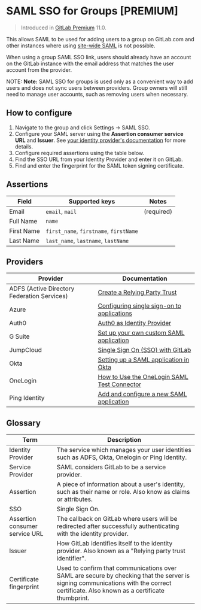 # SAML SSO for Groups **[PREMIUM]**

> Introduced in [GitLab Premium](https://about.gitlab.com/pricing/) 11.0.

This allows SAML to be used for adding users to a group on GitLab.com and other instances where using [site-wide SAML](../../../integration/saml.md) is not possible.

When using a group SAML SSO link, users should already have an account on the GitLab instance with the email address that matches the user account from the provider.

NOTE: **Note:** SAML SSO for groups is used only as a convenient way to add users and does not sync users between providers. Group owners will still need to manage user accounts, such as removing users when necessary.

## How to configure

1. Navigate to the group and click Settings -> SAML SSO.
1. Configure your SAML server using the **Assertion consumer service URL** and **Issuer**. See [your identity provider's documentation](#providers) for more details.
1. Configure required assertions using the table below.
1. Find the SSO URL from your Identity Provider and enter it on GitLab.
1. Find and enter the fingerprint for the SAML token signing certificate.

## Assertions

| Field | Supported keys | Notes |
|-|----------------|-------------|
| Email | `email`, `mail` | (required) |
| Full Name | `name` |  |
| First Name | `first_name`, `firstname`, `firstName` |  |
| Last Name | `last_name`, `lastname`, `lastName` |  |

## Providers

| Provider | Documentation |
|----------|---------------|
| ADFS (Active Directory Federation Services) | [Create a Relying Party Trust](https://docs.microsoft.com/en-us/windows-server/identity/ad-fs/operations/create-a-relying-party-trust) |
| Azure | [Configuring single sign-on to applications](https://docs.microsoft.com/en-us/azure/active-directory/active-directory-saas-custom-apps) |
| Auth0 | [Auth0 as Identity Provider](https://auth0.com/docs/protocols/saml/saml-idp-generic) |
| G Suite | [Set up your own custom SAML application](https://support.google.com/a/answer/6087519?hl=en) |
| JumpCloud | [Single Sign On (SSO) with GitLab](https://support.jumpcloud.com/customer/en/portal/articles/2810701-single-sign-on-sso-with-gitlab) |
| Okta | [Setting up a SAML application in Okta](https://developer.okta.com/standards/SAML/setting_up_a_saml_application_in_okta) |
| OneLogin | [How to Use the OneLogin SAML Test Connector](https://support.onelogin.com/hc/en-us/articles/202673944-How-to-Use-the-OneLogin-SAML-Test-Connector) |
| Ping Identity | [Add and configure a new SAML application](https://docs.pingidentity.com/bundle/p1_enterpriseConfigSsoSaml_cas/page/enableAppWithoutURL.html) |

## Glossary

| Term | Description |
|------|-------------|
| Identity Provider | The service which manages your user identities such as ADFS, Okta, Onelogin or Ping Identity. |
| Service Provider | SAML considers GitLab to be a service provider. |
| Assertion | A piece of information about a user's identity, such as their name or role. Also know as claims or attributes. |
| SSO | Single Sign On. |
| Assertion consumer service URL | The callback on GitLab where users will be redirected after successfully authenticating with the identity provider. |
| Issuer | How GitLab identifies itself to the identity provider. Also known as a "Relying party trust identifier". |
| Certificate fingerprint | Used to confirm that communications over SAML are secure by checking that the server is signing communications with the correct certificate. Also known as a certificate thumbprint. |
